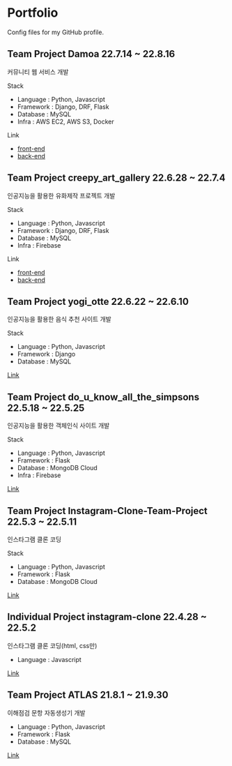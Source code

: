 # Portfolio
Config files for my GitHub profile.

## Team Project Damoa 22.7.14 ~ 22.8.16  
커뮤니티 웹 서비스 개발  

Stack  
* Language : Python, Javascript  
* Framework : Django, DRF, Flask  
* Database : MySQL  
* Infra : AWS EC2, AWS S3, Docker

Link  
* [front-end](https://github.com/SingToLive/damoa_frontend)  
* [back-end](https://github.com/SingToLive/damoa_backend)  

## Team Project creepy_art_gallery 22.6.28 ~ 22.7.4
인공지능을 활용한 유화제작 프로젝트 개발  

Stack    
* Language : Python, Javascript  
* Framework : Django, DRF, Flask  
* Database : MySQL  
* Infra : Firebase  

Link  
* [front-end](https://github.com/SingToLive/creepy_art_gallery_frontend)  
* [back-end](https://github.com/SingToLive/creepy_art_gallery_backend)

## Team Project yogi_otte 22.6.22 ~ 22.6.10
인공지능을 활용한 음식 추천 사이트 개발  

Stack
* Language : Python, Javascript
* Framework : Django
* Database : MySQL

[Link](https://github.com/SingToLive/yogi_otte)

## Team Project do_u_know_all_the_simpsons 22.5.18 ~ 22.5.25
인공지능을 활용한 객체인식 사이트 개발  

Stack
* Language : Python, Javascript
* Framework : Flask
* Database : MongoDB Cloud
* Infra : Firebase

[Link](https://github.com/SingToLive/do_u_know_all_the_simpsons)

## Team Project Instagram-Clone-Team-Project 22.5.3 ~ 22.5.11
인스타그램 클론 코딩  

Stack  
* Language : Python, Javascript
* Framework : Flask
* Database : MongoDB Cloud

[Link](https://github.com/SingToLive/Instagram-Clone-Team-Project)

## Individual Project instagram-clone 22.4.28 ~ 22.5.2
인스타그램 클론 코딩(html, css만)

* Language : Javascript

[Link](https://github.com/SingToLive/instagram-clone)

## Team Project ATLAS 21.8.1 ~ 21.9.30
이해점검 문항 자동생성기 개발

* Language : Python, Javascript
* Framework : Flask
* Database : MySQL

[Link](https://github.com/SingToLive/ATLAS)
